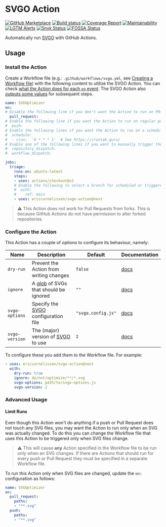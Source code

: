 # SVGO Action

[![GitHub Marketplace][marketplace-image]][marketplace-url]
[![Build status][ci-image]][ci-url]
[![Coverage Report][coverage-image]][coverage-url]
[![Maintainability][maintainability-image]][maintainability-url]
[![LGTM Alerts][lgtm-image]][lgtm-url]
[![Snyk Status][snyk-image]][snyk-url]
[![FOSSA Status][fossa-image]][fossa-url]

Automatically run [SVGO] with GitHub Actions.

## Usage

### Install the Action

Create a Workflow file (e.g.: `.github/workflows/svgo.yml`, see [Creating a
Workflow file]) with the following content to utilize the SVGO Action. You can
check [what the Action does for each `on` event](/docs/events.md). The SVGO
Action also [outputs some values](/docs/outputs.md) for subsequent steps.

```yaml
name: SVGOptimizer
on:
# Disable the following line if you don't want the Action to run on PRs.
  pull_request:
# Enable the following line if you want the Action to run on regular pushes.
#  push:
# Enable the following lines if you want the Action to run on a schedule.
#  schedule:
#  - cron:  '0 * * * 1'  # See https://crontab.guru/
# Enable one of the following lines if you want to manually trigger the Action.
#  repository_dispatch:
#  workflow_dispatch:

jobs:
  triage:
    runs-on: ubuntu-latest
    steps:
    - uses: actions/checkout@v2
    # Enable the following to select a branch for scheduled or triggered runs.
    #  with:
    #    ref: main
    - uses: ericcornelissen/svgo-action@next
```

> :warning: This Action does not work for Pull Requests from forks. This is
> because GitHub Actions do not have permission to alter forked repositories.

### Configure the Action

This Action has a couple of options to configure its behaviour, namely:

| Name           | Description                             | Default            | Documentation                                 |
| -------------- | --------------------------------------- | ------------------ | --------------------------------------------- |
| `dry-run`      | Prevent the Action from writing changes | `false`            | [docs](/docs/options.md#dry-run)              |
| `ignore`       | A [glob] of SVGs that should be ignored | `""`               | [docs](/docs/options.md#ignore)               |
| `svgo-options` | Specify the [SVGO] configuration file   | `"svgo.config.js"` | [docs](/docs/options.md#svgo-options)         |
| `svgo-version` | The (major) version of [SVGO] to use    | `2`                | [docs](/docs/options.md#svgo-version)         |

To configure these you add them to the Workflow file. For example:

```yaml
- uses: ericcornelissen/svgo-action@next
  with:
    dry-run: true
    ignore: do/not/optimize/**/*.svg
    svgo-options: path/to/svgo-options.js
    svgo-version: 2
```

### Advanced Usage

#### Limit Runs

Even though this Action won't do anything if a push or Pull Request does not
touch any SVG files, you may want the Action to run only when an SVG was
actually changed. To do this you can change the Workflow file that uses this
Action to be triggered only when SVG files change.

> :warning: This will cause **any** Action specified in the Workflow file to be
> run only when an SVG changes. If there are Actions that should run for every
> push or Pull Request they must be specified in a separate Workflow file.

To run this Action only when SVG files are changed, update the `on:`
configuration as follows:

```yaml
name: SVGOptimizer
on:
  pull_request:
    paths:
    - "**.svg"
  push:
    paths:
    - "**.svg"
```

[marketplace-url]: https://github.com/marketplace/actions/svgo-action?version=v1.2.2
[marketplace-image]: https://img.shields.io/badge/Marketplace-v1.2.2-undefined.svg?logo=github&logoColor=white&style=flat
[ci-url]: https://github.com/ericcornelissen/svgo-action/actions?query=workflow%3A%22Code+Validation%22+branch%3Adevelop
[ci-image]: https://img.shields.io/github/workflow/status/ericcornelissen/svgo-action/Code%20Validation/develop?logo=github
[coverage-url]: https://codecov.io/gh/ericcornelissen/svgo-action
[coverage-image]: https://codecov.io/gh/ericcornelissen/svgo-action/branch/develop/graph/badge.svg
[maintainability-url]: https://codeclimate.com/github/ericcornelissen/svgo-action/maintainability
[maintainability-image]: https://api.codeclimate.com/v1/badges/4b1085a28f00ec5f9225/maintainability
[lgtm-image]: https://img.shields.io/lgtm/alerts/g/ericcornelissen/svgo-action.svg?logo=lgtm&logoWidth=18
[lgtm-url]: https://lgtm.com/projects/g/ericcornelissen/svgo-action/alerts/
[snyk-image]: https://snyk.io/test/github/ericcornelissen/svgo-action/badge.svg?targetFile=package.json
[snyk-url]: https://snyk.io/test/github/ericcornelissen/svgo-action?targetFile=package.json
[fossa-image]: https://app.fossa.com/api/projects/git%2Bgithub.com%2Fericcornelissen%2Fsvgo-action.svg?type=shield
[fossa-url]: https://app.fossa.com/projects/git%2Bgithub.com%2Fericcornelissen%2Fsvgo-action?ref=badge_shield

[creating a workflow file]: https://docs.github.com/en/actions/configuring-and-managing-workflows/configuring-a-workflow#creating-a-workflow-file
[glob]: https://en.wikipedia.org/wiki/Glob_(programming)
[svgo]: https://github.com/svg/svgo
